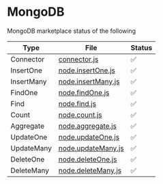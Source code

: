 # MongoDB

MongoDB marketplace status of the following

| Type | File | Status |
|--|--|--|
| Connector | [connector.js](./connector.js) | ✅ |
| InsertOne | [node.insertOne.js](./node.insertOne.js) | ✅ |
| InsertMany | [node.insertMany.js](./node.insertMany.js) | ✅ |
| FindOne | [node.findOne.js](./node.findOne.js) | ✅ |
| Find | [node.find.js](./node.find.js) | ✅ |
| Count | [node.count.js](./node.count.js) | ✅ |
| Aggregate | [node.aggregate.js](./node.aggregate.js) | ✅ |
| UpdateOne | [node.updateOne.js](./node.updateOne.js) | ✅ |
| UpdateMany | [node.updateMany.js](./node.updateMany.js) | ✅ |
| DeleteOne | [node.deleteOne.js](./node.deleteOne.js) | ✅ |
| DeleteMany | [node.deleteMany.js](./node.deleteMany.js) | ✅ |